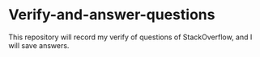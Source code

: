 # Verify-and-answer-questions
This repository will record my verify of questions of StackOverflow, and I will save answers.
